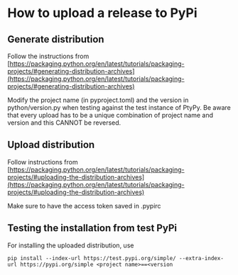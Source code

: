 # How to upload a release to PyPi

## Generate distribution

Follow the instructions from [https://packaging.python.org/en/latest/tutorials/packaging-projects/#generating-distribution-archives](https://packaging.python.org/en/latest/tutorials/packaging-projects/#generating-distribution-archives)

Modify the project name (in pyproject.toml) and the version in python/version.py when testing against the test instance of PtyPy. Be aware that every upload has to be a unique combination of project name and version and this CANNOT be reversed.

## Upload distribution

Follow instructions from [https://packaging.python.org/en/latest/tutorials/packaging-projects/#uploading-the-distribution-archives](https://packaging.python.org/en/latest/tutorials/packaging-projects/#uploading-the-distribution-archives)

Make sure to have the access token saved in .pypirc

## Testing the installation from test PyPi

For installing the uploaded distribution, use

```
pip install --index-url https://test.pypi.org/simple/ --extra-index-url https://pypi.org/simple <project name>==<version

```